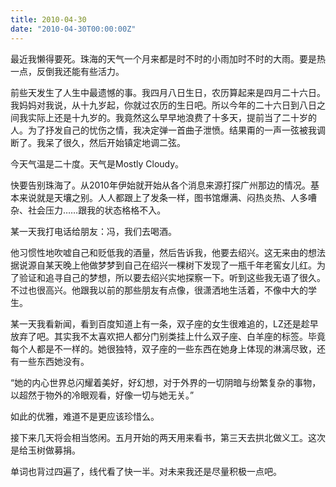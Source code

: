 ```yaml
---
title: 2010-04-30
date: "2010-04-30T00:00:00Z"
---
```

最近我懒得要死。珠海的天气一个月来都是时不时的小雨加时不时的大雨。要是热一点，反倒我还能有些活力。

前些天发生了人生中最遗憾的事。我四月八日生日，农历算起来是四月二十六日。我妈妈对我说，从十九岁起，你就过农历的生日吧。所以今年的二十六日到八日之间我实际上还是十九岁的。我竟然这么早早地浪费了十多天，提前当了二十岁的人。为了抒发自己的忧伤之情，我决定弹一首曲子泄愤。结果甭的一声一弦被我调断了。我呆了很久，然后开始镇定地调二弦。

今天气温是二十度。天气是Mostly Cloudy。

快要告别珠海了。从2010年伊始就开始从各个消息来源打探广州那边的情况。基本来说就是天壤之别。人人都跟上了发条一样，图书馆爆满、闷热炎热、人多嘈杂、社会压力……跟我的状态格格不入。

某一天我打电话给朋友：冯，我们去喝酒。
  
他习惯性地吹嘘自己和贬低我的酒量，然后告诉我，他要去绍兴。这无来由的想法据说源自某天晚上他做梦梦到自己在绍兴一棵树下发现了一瓶千年老窖女儿红。为了验证和追寻自己的梦想，所以要去绍兴实地探察一下。听到这些我无语了很久。不过也很高兴。他跟我以前的那些朋友有点像，很潇洒地生活着，不像中大的学生。

某一天我看新闻，看到百度知道上有一条，双子座的女生很难追的，LZ还是趁早放弃了吧。其实我不太喜欢把人都分门别类挂上什么双子座、白羊座的标签。毕竟每个人都是不一样的。她很独特，双子座的一些东西在她身上体现的淋漓尽致，还有一些东西她没有。

“她的内心世界总闪耀着美好，好幻想，对于外界的一切阴暗与纷繁复杂的事物，以超然于物外的冷眼观看，好像一切与她无关。”
  
如此的优雅，难道不是更应该珍惜么。

接下来几天将会相当悠闲。五月开始的两天用来看书，第三天去拱北做义工。这次是给玉树做募捐。

单词也背过四遍了，线代看了快一半。对未来我还是尽量积极一点吧。